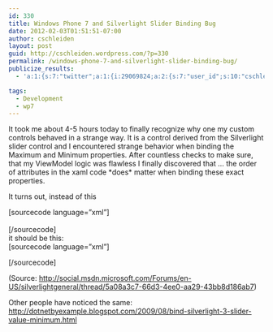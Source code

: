 ```yaml
---
id: 330
title: Windows Phone 7 and Silverlight Slider Binding Bug
date: 2012-02-03T01:51:51-07:00
author: cschleiden
layout: post
guid: http://cschleiden.wordpress.com/?p=330
permalink: /windows-phone-7-and-silverlight-slider-binding-bug/
publicize_results:
  - 'a:1:{s:7:"twitter";a:1:{i:29069824;a:2:{s:7:"user_id";s:10:"cschleiden";s:7:"post_id";s:18:"165220941004156929";}}}'

tags:
  - Development
  - wp7
---
```

It took me about 4-5 hours today to finally recognize why one my custom controls behaved in a strange way. It is a control derived from the Silverlight slider control and I encountered strange behavior when binding the Maximum and Minimum properties. After countless checks to make sure, that my ViewModel logic was flawless I finally discovered that &#8230; the order of attributes in the xaml code \*does\* matter when binding these exact properties.

It turns out, instead of this

[sourcecode language=&#8221;xml&#8221;]  
<Slider Name="slider" Grid.Column="1" Minimum="{Binding MinValue}" Maximum="{Binding MaxValue}" />  
[/sourcecode]  
it should be this:  
[sourcecode language=&#8221;xml&#8221;]

<Slider Name="slider" Grid.Column="1" Maximum="{Binding MaxValue}" Minimum="{Binding MinValue}" />  
[/sourcecode]

(Source: http://social.msdn.microsoft.com/Forums/en-US/silverlightgeneral/thread/5a08a3c7-66d3-4ee0-aa29-43bb8d186ab7)

Other people have noticed the same: http://dotnetbyexample.blogspot.com/2009/08/bind-silverlight-3-slider-value-minimum.html